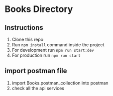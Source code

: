 # Books Directory

## Instructions

1. Clone this repo
2. Run `npm install` command inside the project
3. For development run `npm run start:dev`
4. For production run `npm run start`

## import postman file
1. import Books.postman_collection into postman
2. check all the api services 

